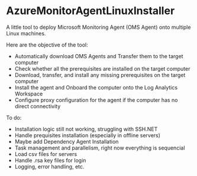 # AzureMonitorAgentLinuxInstaller

A little tool to deploy Microsoft Monitoring Agent (OMS Agent) onto multiple Linux machines.

Here are the objective of the tool:
- Automatically download OMS Agents and Transfer them to the target computer
- Check whether all the prerequisites are installed on the target computer
- Download, transfer, and install any missing prerequisites on the target computer
- Install the agent and Onboard the computer onto the Log Analytics Workspace
- Configure proxy configuration for the agent if the computer has no direct connectivity

To do:
- Installation logic still not working, struggling with SSH.NET
- Handle prequisites installation (especially in offline servers)
- Maybe add Dependency Agent Installation
- Task management and parallelism, right now everything is sequencial
- Load csv files for servers
- Handle .rsa key files for login
- Logging, error handling, etc.
